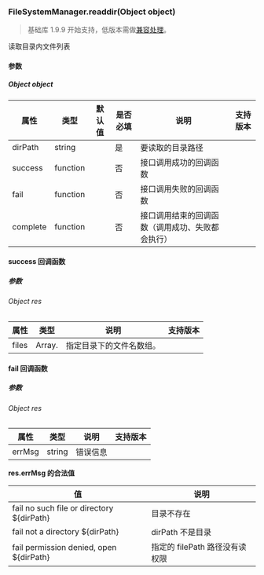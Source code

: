 <!-- https://developers.weixin.qq.com/miniprogram/dev/api/file/FileSystemManager.readdir.html -->

### FileSystemManager.readdir(Object object)

> 基础库 1.9.9 开始支持，低版本需做[兼容处理](https://developers.weixin.qq.com/miniprogram/dev/framework/compatibility.html)。

读取目录内文件列表

#### 参数

##### Object object

  属性       |  类型       | 默认值 | 是否必填|  说明                       | 支持版本
-------------|-------------|--------|---------|-----------------------------|---------
  dirPath    |  string     |        |  是     |  要读取的目录路径           |         
  success    |  function   |        |  否     |  接口调用成功的回调函数     |         
  fail       |  function   |        |  否     |  接口调用失败的回调函数     |         
  complete   |  function   |        |  否     |接口调用结束的回调函数（调用成功、失败都会执行）|         

#### success 回调函数

##### 参数

###### Object res

  属性    |  类型             |  说明           | 支持版本
----------|-------------------|-----------------|---------
  files   |  Array.<string>   |指定目录下的文件名数组。|         

#### fail 回调函数

##### 参数

###### Object res

  属性     |  类型     |  说明   | 支持版本
-----------|-----------|---------|---------
  errMsg   |  string   | 错误信息|         

**res.errMsg 的合法值**

  值                                          |  说明                   
----------------------------------------------|-------------------------
  fail no such file or directory ${dirPath}   |  目录不存在             
  fail not a directory ${dirPath}             |  dirPath 不是目录       
  fail permission denied, open ${dirPath}     |指定的 filePath 路径没有读权限
